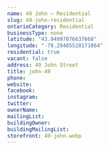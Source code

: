 ```yaml
---
name: 49 John – Residential
slug: 49-john-residential
ontarioCategory: Residential
businessType: none
latitude: "43.94997076637668"
longitude: "-78.29485528171064"
residential: true
vacant: false
address: 49 John Street
title: john-49
phone:
website:
facebook:
instagram:
twitter:
ownerName:
mailingList:
buildingOwner:
buildingMailingList:
storefront: 49-john.webp
---
```


